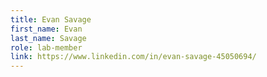 ```yaml
---
title: Evan Savage
first_name: Evan
last_name: Savage
role: lab-member
link: https://www.linkedin.com/in/evan-savage-45050694/
---
```

